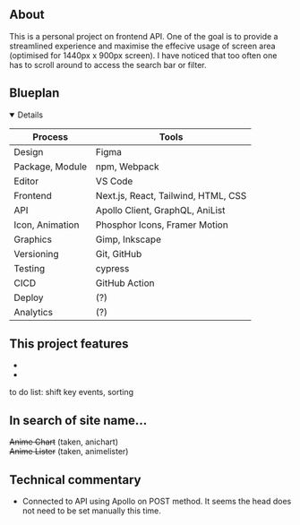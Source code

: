 ## About
This is a personal project on frontend API. One of the goal is to provide a streamlined experience and maximise the
effecive usage of screen area (optimised for 1440px x 900px screen). I have noticed that too often one has to scroll
around to access the search bar or filter.

## Blueplan
<details open>

| Process         | Tools                               |
|-----------------|-------------------------------------|
| Design          | Figma                               |
| Package, Module | npm, Webpack                        |
| Editor          | VS Code                             |
| Frontend        | Next.js, React, Tailwind, HTML, CSS |
| API             | Apollo Client, GraphQL, AniList     |
| Icon, Animation | Phosphor Icons, Framer Motion       |
| Graphics        | Gimp, Inkscape                      |
| Versioning      | Git, GitHub                         |
| Testing         | cypress                             |
| CICD            | GitHub Action                       |
| Deploy          | (?)                                 |
| Analytics       | (?)                                 |

</details>

## This project features

<ul>
    <li></li>
    <li></li>
</ul>
to do list: shift key events, sorting

## In search of site name...
~~Anime Chart~~ (taken, anichart)<br />
~~Anime Lister~~ (taken, animelister)

## Technical commentary

<ul>
    <li>Connected to API using Apollo on POST method. It seems the head does not need to be set manually this time.</li>
</ul>
